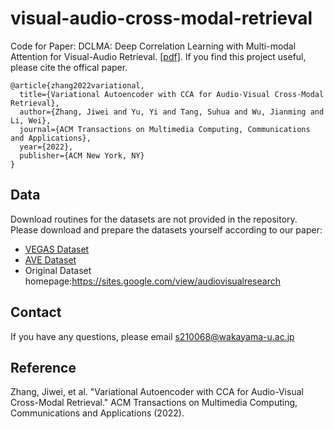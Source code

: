 # visual-audio-cross-modal-retrieval

Code for Paper: DCLMA: Deep Correlation Learning with Multi-modal Attention for Visual-Audio Retrieval.
[[pdf]](https://dl.acm.org/doi/pdf/10.1145/3575658).
If you find this project useful, please cite the offical paper.
```
@article{zhang2022variational,
  title={Variational Autoencoder with CCA for Audio-Visual Cross-Modal Retrieval},
  author={Zhang, Jiwei and Yu, Yi and Tang, Suhua and Wu, Jianming and Li, Wei},
  journal={ACM Transactions on Multimedia Computing, Communications and Applications},
  year={2022},
  publisher={ACM New York, NY}
}
```

## Data
Download routines for the datasets are not provided in the repository. Please download and prepare the datasets yourself according to our paper:
- [VEGAS Dataset](https://drive.google.com/file/d/1EjRDkgiXzAR8thouBVJrj7hQg2WBUZ88/view?usp=share_link)
- [AVE Dataset](https://drive.google.com/file/d/1EjsbGoFZ2mCHNeVYmf45Kb4tNwTLV86o/view?usp=share_link)
- Original Dataset homepage:https://sites.google.com/view/audiovisualresearch

## Contact
If you have any questions, please email s210068@wakayama-u.ac.jp
## Reference
Zhang, Jiwei, et al. "Variational Autoencoder with CCA for Audio-Visual Cross-Modal Retrieval." ACM Transactions on Multimedia Computing, Communications and Applications (2022).
